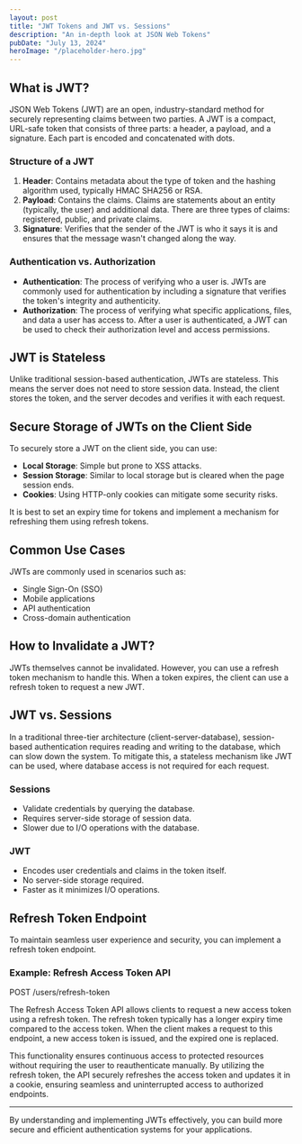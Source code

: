 ```yaml
---
layout: post
title: "JWT Tokens and JWT vs. Sessions"
description: "An in-depth look at JSON Web Tokens"
pubDate: "July 13, 2024"
heroImage: "/placeholder-hero.jpg"
---
```


## What is JWT?

JSON Web Tokens (JWT) are an open, industry-standard method for securely representing claims between two parties. A JWT is a compact, URL-safe token that consists of three parts: a header, a payload, and a signature. Each part is encoded and concatenated with dots.

### Structure of a JWT

1. **Header**: Contains metadata about the type of token and the hashing algorithm used, typically HMAC SHA256 or RSA.
2. **Payload**: Contains the claims. Claims are statements about an entity (typically, the user) and additional data. There are three types of claims: registered, public, and private claims.
3. **Signature**: Verifies that the sender of the JWT is who it says it is and ensures that the message wasn't changed along the way.

### Authentication vs. Authorization

- **Authentication**: The process of verifying who a user is. JWTs are commonly used for authentication by including a signature that verifies the token's integrity and authenticity.
- **Authorization**: The process of verifying what specific applications, files, and data a user has access to. After a user is authenticated, a JWT can be used to check their authorization level and access permissions.

## JWT is Stateless

Unlike traditional session-based authentication, JWTs are stateless. This means the server does not need to store session data. Instead, the client stores the token, and the server decodes and verifies it with each request.

## Secure Storage of JWTs on the Client Side

To securely store a JWT on the client side, you can use:

- **Local Storage**: Simple but prone to XSS attacks.
- **Session Storage**: Similar to local storage but is cleared when the page session ends.
- **Cookies**: Using HTTP-only cookies can mitigate some security risks.

It is best to set an expiry time for tokens and implement a mechanism for refreshing them using refresh tokens.

## Common Use Cases

JWTs are commonly used in scenarios such as:

- Single Sign-On (SSO)
- Mobile applications
- API authentication
- Cross-domain authentication

## How to Invalidate a JWT?

JWTs themselves cannot be invalidated. However, you can use a refresh token mechanism to handle this. When a token expires, the client can use a refresh token to request a new JWT.

## JWT vs. Sessions

In a traditional three-tier architecture (client-server-database), session-based authentication requires reading and writing to the database, which can slow down the system. To mitigate this, a stateless mechanism like JWT can be used, where database access is not required for each request.

### Sessions

- Validate credentials by querying the database.
- Requires server-side storage of session data.
- Slower due to I/O operations with the database.

### JWT

- Encodes user credentials and claims in the token itself.
- No server-side storage required.
- Faster as it minimizes I/O operations.

## Refresh Token Endpoint

To maintain seamless user experience and security, you can implement a refresh token endpoint.

### Example: Refresh Access Token API

POST /users/refresh-token

The Refresh Access Token API allows clients to request a new access token using a refresh token. The refresh token typically has a longer expiry time compared to the access token. When the client makes a request to this endpoint, a new access token is issued, and the expired one is replaced.

This functionality ensures continuous access to protected resources without requiring the user to reauthenticate manually. By utilizing the refresh token, the API securely refreshes the access token and updates it in a cookie, ensuring seamless and uninterrupted access to authorized endpoints.

---

By understanding and implementing JWTs effectively, you can build more secure and efficient authentication systems for your applications.
